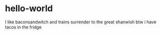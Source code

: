 # hello-world
I like baconsandwitch and trains surrender to the great shanwish
btw i have tacos in the fridge
